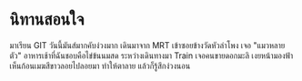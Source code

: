 # นิทานสอนใจ

มาเรียน GIT วันนี้มันส์มากคับง่วงมาก
เดินมาจาก MRT เข้าซอยข้างวัดหัวลำโพง เจอ "แมวหลายตัว"
อาหารเช้าที่ฉันชอบคือไข่ข้นนมสด
ระหว่างเดินทางมา Train เจอคนขายดอกมะลิ
เงยหน้ามองฟ้าเห็นก้อนเมฆสีขาวลอยไปลอยมา
ทำให้ตาลาย แล้วก็รู้สึกง่วงนอน
